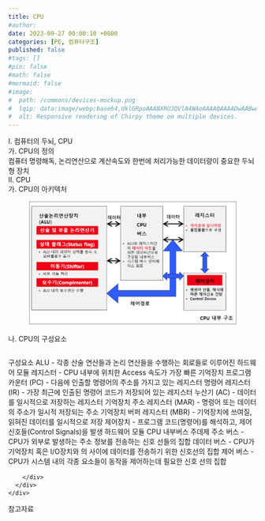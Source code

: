 ```yaml
---
title: CPU
#author: 
date: 2023-09-27 00:00:10 +0800
categories: [PE, 컴퓨터구조]
published: false
#tags: []
#pin: false
#math: false
#mermaid: false
#image:
#  path: /commons/devices-mockup.png
#  lqip: data:image/webp;base64,UklGRpoAAABXRUJQVlA4WAoAAAAQAAAADwAABwAAQUxQSDIAAAARL0AmbZurmr57yyIiqE8oiG0bejIYEQTgqiDA9vqnsUSI6H+oAERp2HZ65qP/VIAWAFZQOCBCAAAA8AEAnQEqEAAIAAVAfCWkAALp8sF8rgRgAP7o9FDvMCkMde9PK7euH5M1m6VWoDXf2FkP3BqV0ZYbO6NA/VFIAAAA
#  alt: Responsive rendering of Chirpy theme on multiple devices.
---
```


<div class="post-wrap">
  <div class="para">
    <div class="para-title">
      I. 컴퓨터의 두뇌, CPU
    </div>
    <div class="para-cntnt">
      <div class="para">
        <div class="para-title">
          가. CPU의 정의
        </div>
        <div class="para-cntnt">
            컴퓨터 명령해독, 논리연산으로 계산속도와 한번에 처리가능한 데이터량이 중요한 두뇌형 장치
        </div>
      </div>
    </div>
  </div>
  
  <div class="para">
    <div class="para-title">
      II. CPU
    </div>
    <div class="para-cntnt">
      <div class="para">
        <div class="para-title">
          가. CPU의 아키텍처
        </div>
        <div class="para-cntnt">
          <figure class="post-figure">
            <img src="/assets/img/posts/CPU.png" alt="CPU">
<!--            <figcaption>Source: Unveiling the Metaverse: Exploring Emerging Trends, Multifaceted Perspectives, and Future Challenges</figcaption>-->
          </figure>
        </div>
      </div>
      <div class="para">
        <div class="para-title">
          나. CPU의 구성요소
        </div>
        <div class="para-cntnt">
          <table class="post-table">
          </table>
          구성요소
  ALU - 각종 산술 연산들과 논리 연산들을 수행하는 회로들로 이루어진 하드웨어 모듈
  레지스터 - CPU 내부에 위치한 Access 속도가 가장 빠른 기억장치
    프로그램 카운터 (PC) - 다음에 인출할 명령어의 주소를 가지고 있는 레지스터
    명령어 레지스터 (IR) - 가장 최근에 인출된 명령어 코드가 저장되어 있는 레지스터
    누산기 (AC) - 데이터를 일시적으로 저장하는 레지스터
    기억장치 주소 레지스터 (MAR) - 명령어 또는 데이터의 주소가 일시적 저장되는 주소
    기억장치 버퍼 레지스터 (MBR) - 기억장치에 쓰여질, 읽혀진 데이터를 일시적으로 저장
  제어장치 - 프로그램 코드(명령어)를 해석하고, 제어 신호들(Control Signals)을 발생 하드웨어 모듈
  CPU 내부버스 주데제
    주소 버스 - CPU가 외부로 발생하는 주소 정보를 전송하는 신호 선들의 집합
    데이터 버스 - CPU가 기억장치 혹은 I/O장치와 의 사이에 데이터를 전송하기 위한 신호선의 집합
    제어 버스 - CPU가 시스템 내의 각종 요소들이 동작을 제어하는데 필요한 신호 선의 집합

        </div>
      </div>
    </div>
  </div>

  <div class="refr-wrap">
    <div class="refr-title">
        참고자료
    </div>
    <ol class="refr-list">
    <!--    <li>(나현식, 최대선) <a target="_blank" href="https://scienceon.kisti.re.kr/commons/util/originalView.do?cn=JAKO202225948430499&oCn=JAKO202225948430499&dbt=JAKO&journal=NJOU00291864">메타버스 보안 위협 요소 및 대응 방안 검토</a></li>-->
    <!--    <li>(M. Uddin, S. Manickam, H. Ullah, M. Obaidat and A. Dandoush) <a target="_blank" href="https://ieeexplore.ieee.org/abstract/document/10138386">Unveiling the Metaverse: Exploring Emerging Trends, Multifaceted Perspectives, and Future Challenges</a></li>-->
    </ol>
  </div>
</div>
